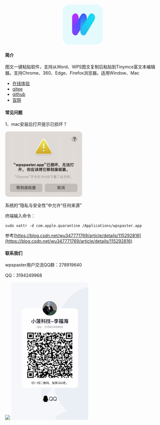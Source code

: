 <div align="center">
  <img width="130" height="130" src="./img/wpspaster-logo-circle.png">
</div>


#### 简介

图文一键粘贴软件，支持从Word、WPS图文复制后粘贴到Tinymce富文本编辑器。支持Chrome、360、Edge、Firefox浏览器。适用Window、Mac

- [在线体验](http://xoobom.com:8020/#/rich-text-editor/tinymce) 
- [gitee](https://gitee.com/xoobom/wpspaster)
- [github](https://github.com/xoobom/wpspaster)
- [官网](http://xoobom.com/product/)

#### 常见问题

1、mac安装后打开提示已损坏？

<div>
  <img width="250" src="./img/已损坏提示.jpeg">
</div>

系统的“隐私与安全性”中允许“任何来源”

终端输入命令：

```
sudo xattr -d com.apple.quarantine /Applications/wpspaster.app
```

参考[https://blog.csdn.net/wu347771769/article/details/115292816](https://blog.csdn.net/wu347771769/article/details/115292816)

#### 联系我们

wpspaster用户交流QQ群：278919640

QQ：3194249968

<div>
  <img width="250" src="./img/QQ群.jpeg?t=2022-11-28">
  <img width="250" src="./img/QQ.jpg">
</div>

